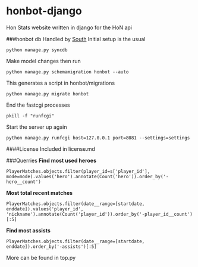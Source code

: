 honbot-django
=============
Hon Stats website written in django for the HoN api

###honbot db
Handled by [South](http://south.aeracode.org/)
Initial setup is the usual  

    python manage.py syncdb

Make model changes then run  

    python manage.py schemamigration honbot --auto

This generates a script in honbot/migrations  

    python manage.py migrate honbot 

End the fastcgi processes  

    pkill -f "runfcgi"

Start the server up again  

    python manage.py runfcgi host=127.0.0.1 port=8081 --settings=settings

####License
Included in license.md

###Querries
__Find most used heroes__  

    PlayerMatches.objects.filter(player_id=s['player_id'], mode=mode).values('hero').annotate(Count('hero')).order_by('-hero__count')

__Most total recent matches__

    PlayerMatches.objects.filter(date__range=[startdate, enddate]).values('player_id', 'nickname').annotate(Count('player_id')).order_by('-player_id__count')[:5]

__Find most assists__

    PlayerMatches.objects.filter(date__range=[startdate, enddate]).order_by('-assists')[:5]

More can be found in top.py
